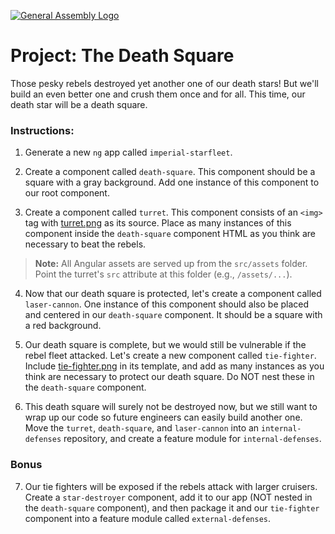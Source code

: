 [![General Assembly Logo](https://camo.githubusercontent.com/1a91b05b8f4d44b5bbfb83abac2b0996d8e26c92/687474703a2f2f692e696d6775722e636f6d2f6b6538555354712e706e67)](https://generalassemb.ly/education/web-development-immersive)

# Project: The Death Square

Those pesky rebels destroyed yet another one of our death stars! But we'll build an even better one and crush them once and for all. This time, our death star will be a death square.

### Instructions:

1) Generate a new `ng` app called `imperial-starfleet`.

2) Create a component called `death-square`. This component should be a square with a gray background. Add one instance of this component to our root component.

3) Create a component called `turret`. This component consists of an `<img>` tag with [turret.png](images/turret.png) as its source. Place as many instances of this component inside the `death-square` component HTML as you think are necessary to beat the rebels.

>**Note:** All Angular assets are served up from the `src/assets` folder. Point the turret's `src` attribute at this folder (e.g., `/assets/...`).

4) Now that our death square is protected, let's create a component called `laser-cannon`. One instance of this component should also be placed and centered in our `death-square` component. It should be a square with a red background. 

5) Our death square is complete, but we would still be vulnerable if the rebel fleet attacked. Let's create a new component called `tie-fighter`. Include [tie-fighter.png](images/tie-fighter.png) in its template, and add as many instances as you think are necessary to protect our death square. Do NOT nest these in the `death-square` component.

6) This death square will surely not be destroyed now, but we still want to wrap up our code so future engineers can easily build another one. Move the `turret`, `death-square`, and `laser-cannon` into an `internal-defenses` repository, and create a feature module for `internal-defenses`.

### Bonus

7) Our tie fighters will be exposed if the rebels attack with larger cruisers. Create a `star-destroyer` component, add it to our app (NOT nested in the `death-square` component), and then package it and our `tie-fighter` component into a feature module called `external-defenses`.

